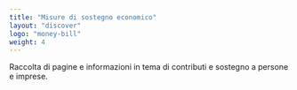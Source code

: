 ```yaml
---
title: "Misure di sostegno economico"
layout: "discover"
logo: "money-bill"
weight: 4
---
```


Raccolta di pagine e informazioni in tema di contributi e sostegno a persone e imprese.
